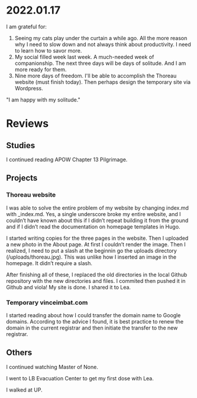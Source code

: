 # 2022.01.17

I am grateful for:

1. Seeing my cats play under the curtain a while ago. All the more reason why I need to slow down and not always think about productivity. I need to learn how to savor more.
2. My social filled week last week. A much-needed week of companionship. The next three days will be days of solitude. And I am more ready for them.
3. Nine more days of freedom. I'll be able to accomplish the Thoreau website (must finish today). Then perhaps design the temporary site via Wordpress.

"I am happy with my solitude."

# Reviews

## Studies

I continued reading APOW Chapter 13 Pilgrimage.

## Projects

### Thoreau website

I was able to solve the entire problem of my website by changing index.md with _index.md. Yes, a single underscore broke my entire website, and I couldn’t have known about this if I didn’t repeat building it from the ground and if I didn’t read the documentation on homepage templates in Hugo.

I started writing copies for the three pages in the website. Then I uploaded a new photo in the About page. At first I couldn’t render the image. Then I realized, I need to put a slash at the beginnin go the uploads directory (/uploads/thoreau.jpg). This was unlike how I inserted an image in the homepage. It didn’t require a slash.

After finishing all of these, I replaced the old directories in the local Github repository with the new directories and files. I commited then pushed it in Github and viola! My site is done. I shared it to Lea.

### Temporary vinceimbat.com

I started reading about how I could transfer the domain name to Google domains. According to the advice I found, it is best practice to renew the domain in the current registrar and then initiate the transfer to the new registrar.

## Others

I continued watching Master of None.

I went to LB Evacuation Center to get my first dose with Lea.

I walked at UP.


